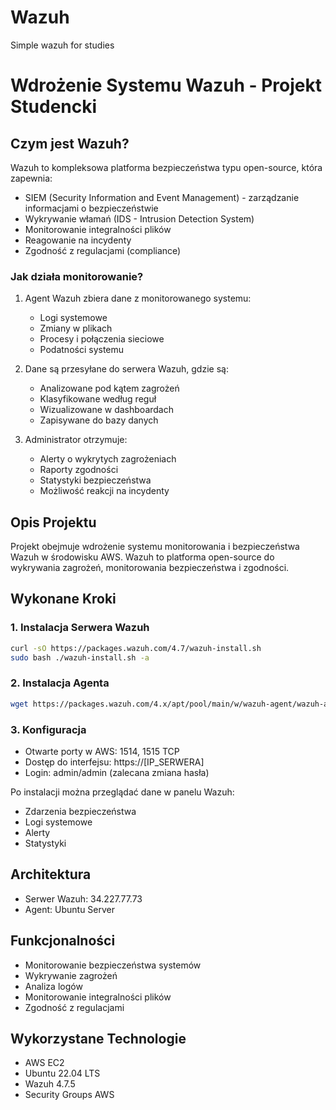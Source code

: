 # Wazuh
Simple wazuh for studies
# Wdrożenie Systemu Wazuh - Projekt Studencki

## Czym jest Wazuh?
Wazuh to kompleksowa platforma bezpieczeństwa typu open-source, która zapewnia:
- SIEM (Security Information and Event Management) - zarządzanie informacjami o bezpieczeństwie
- Wykrywanie włamań (IDS - Intrusion Detection System)
- Monitorowanie integralności plików
- Reagowanie na incydenty
- Zgodność z regulacjami (compliance)

### Jak działa monitorowanie?
1. Agent Wazuh zbiera dane z monitorowanego systemu:
   - Logi systemowe
   - Zmiany w plikach
   - Procesy i połączenia sieciowe
   - Podatności systemu

2. Dane są przesyłane do serwera Wazuh, gdzie są:
   - Analizowane pod kątem zagrożeń
   - Klasyfikowane według reguł
   - Wizualizowane w dashboardach
   - Zapisywane do bazy danych

3. Administrator otrzymuje:
   - Alerty o wykrytych zagrożeniach
   - Raporty zgodności
   - Statystyki bezpieczeństwa
   - Możliwość reakcji na incydenty

## Opis Projektu
Projekt obejmuje wdrożenie systemu monitorowania i bezpieczeństwa Wazuh w środowisku AWS. Wazuh to platforma open-source do wykrywania zagrożeń, monitorowania bezpieczeństwa i zgodności.

## Wykonane Kroki

### 1. Instalacja Serwera Wazuh
```bash
curl -sO https://packages.wazuh.com/4.7/wazuh-install.sh
sudo bash ./wazuh-install.sh -a
```

### 2. Instalacja Agenta
```bash
wget https://packages.wazuh.com/4.x/apt/pool/main/w/wazuh-agent/wazuh-agent_4.7.5-1_amd64.deb && sudo WAZUH_MANAGER='34.227.77.73' WAZUH_AGENT_NAME='ubuntu-serwer' dpkg -i ./wazuh-agent_4.7.5-1_amd64.deb
```

### 3. Konfiguracja
- Otwarte porty w AWS: 1514, 1515 TCP
- Dostęp do interfejsu: https://[IP_SERWERA]
- Login: admin/admin (zalecana zmiana hasła)

Po instalacji można przeglądać dane w panelu Wazuh:
- Zdarzenia bezpieczeństwa
- Logi systemowe
- Alerty
- Statystyki

## Architektura
- Serwer Wazuh: 34.227.77.73
- Agent: Ubuntu Server

## Funkcjonalności
- Monitorowanie bezpieczeństwa systemów
- Wykrywanie zagrożeń
- Analiza logów
- Monitorowanie integralności plików
- Zgodność z regulacjami

## Wykorzystane Technologie
- AWS EC2
- Ubuntu 22.04 LTS
- Wazuh 4.7.5
- Security Groups AWS
